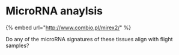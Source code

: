 # MicroRNA anaylsis

{% embed url="http://www.combio.pl/mirex2/" %}



Do any of the microRNA signatures of these tissues align with flight samples?

